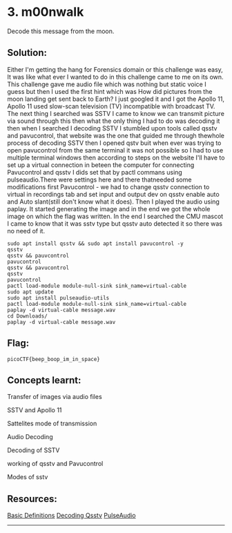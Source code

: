 # 3. m00nwalk
Decode this message from the moon.

## Solution:

Either I'm getting the hang for Forensics domain or this challenge was easy, It was like what ever I wanted to do in this challenge came to me on its own. This challenge gave me audio file which was nothing but static voice I guess but then I used the first hint which was How did pictures from the moon landing get sent back to Earth? I just googled it and I got the Apollo 11, Apollo 11 used slow-scan television (TV) incompatible with broadcast TV. The next thing I searched was SSTV I came to know we can transmit picture via sound through this then what the only thing I had to do was decoding it then when I searched I decoding SSTV I stumbled upon tools called qsstv and pavucontrol, that website was the one that guided me through thewhole process of decoding SSTV then I opened qstv buit when ever was trying to open pavucontrol from the same terminal it was not possible so I had to use multiple terminal windows then according to steps on the website I'll have to set up a virtual connection in beteen the computer for connecting Pavucontrol and qsstv I dids set that by pactl commans using pulseaudio.There were settings here and there thatneeded some modifications first Pavucontrol - we had to change qsstv connection to virtual in recordings tab and set input and output dev on qsstv enable auto and Auto slant(still don't know what it does). Then I played the audio using paplay. It started generating the image and in the end we got the whole image on which the flag was written. In the end I searched the CMU mascot I came to know that it was sstv type but qsstv auto detected it so there was no need of it.

```
sudo apt install qsstv && sudo apt install pavucontrol -y
qsstv
qsstv && pauvcontrol
pavucontrol
qsstv && pavucontrol
qsstv
pavucontrol
pactl load-module module-null-sink sink_name=virtual-cable
sudo apt update
sudo apt install pulseaudio-utils
pactl load-module module-null-sink sink_name=virtual-cable
paplay -d virtual-cable message.wav
cd Downloads/
paplay -d virtual-cable message.wav
```


## Flag:

```
picoCTF{beep_boop_im_in_space}
```

## Concepts learnt:
Transfer of images via audio files 

SSTV and Apollo 11

Sattelites mode of transmission

Audio Decoding

Decoding of SSTV

working of qsstv and Pavucontrol

Modes of sstv

## Resources:

[Basic Definitions](https://google.com)
[Decoding Qsstv](https://charlesreid1.com/wiki/Qsstv#Connecting_audio_out_to_audio_in)
[PulseAudio](https://www.freedesktop.org/wiki/Software/PulseAudio/)

***
